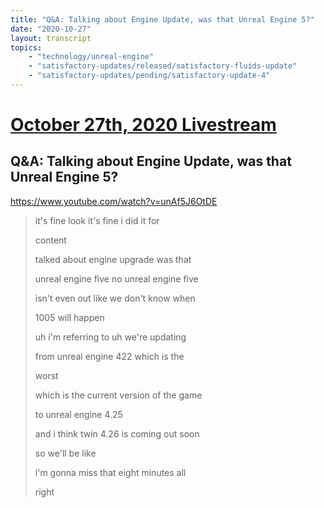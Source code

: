 ```yaml
---
title: "Q&A: Talking about Engine Update, was that Unreal Engine 5?"
date: "2020-10-27"
layout: transcript
topics:
    - "technology/unreal-engine"
    - "satisfactory-updates/released/satisfactory-fluids-update"
    - "satisfactory-updates/pending/satisfactory-update-4"
---
```

# [October 27th, 2020 Livestream](../2020-10-27.md)
## Q&A: Talking about Engine Update, was that Unreal Engine 5?
https://www.youtube.com/watch?v=unAf5J6OtDE
> it's fine look it's fine i did it for
> 
> content
> 
> talked about engine upgrade was that
> 
> unreal engine five no unreal engine five
> 
> isn't even out like we don't know when
> 
> 1005 will happen
> 
> uh i'm referring to uh we're updating
> 
> from unreal engine 422 which is the
> 
> worst
> 
> which is the current version of the game
> 
> to unreal engine 4.25
> 
> and i think twin 4.26 is coming out soon
> 
> so we'll be like
> 
> i'm gonna miss that eight minutes all
> 
> right
> 
